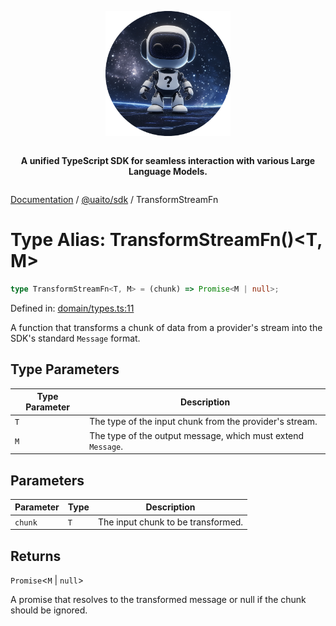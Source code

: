 <div style="display:flex; flex-direction:column; align-items:center;">
<p align="center">
  <img src="../UAITO.png" alt="UAITO Logo" width="200"/>
</p>

<p align="center">
  <strong>A unified TypeScript SDK for seamless interaction with various Large Language Models.</strong>
</p>
</div>

[Documentation](README.md) / [@uaito/sdk](@uaito.sdk.md) / TransformStreamFn

# Type Alias: TransformStreamFn()\<T, M\>

```ts
type TransformStreamFn<T, M> = (chunk) => Promise<M | null>;
```

Defined in: [domain/types.ts:11](https://github.com/elribonazo/uaito/blob/867719e6dfe41e527977574b6a9dd218b81d6d25/packages/sdk/src/domain/types.ts#L11)

A function that transforms a chunk of data from a provider's stream into the SDK's standard `Message` format.

## Type Parameters

| Type Parameter | Description |
| ------ | ------ |
| `T` | The type of the input chunk from the provider's stream. |
| `M` | The type of the output message, which must extend `Message`. |

## Parameters

| Parameter | Type | Description |
| ------ | ------ | ------ |
| `chunk` | `T` | The input chunk to be transformed. |

## Returns

`Promise`\<`M` \| `null`\>

A promise that resolves to the transformed message or null if the chunk should be ignored.
